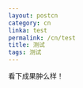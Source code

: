 ```yaml
---
layout: postcn
category: cn
linka: test
permalink: /cn/test
title: 测试
tags: 测试
---
```


看下成果肿么样！